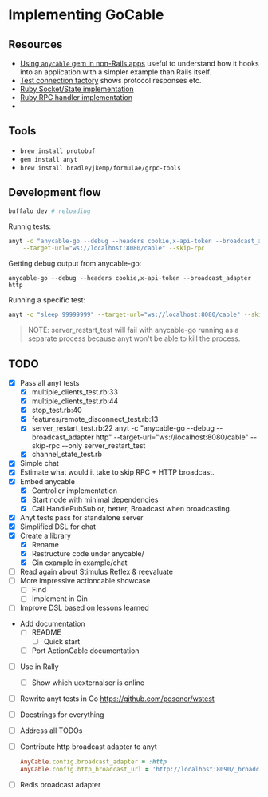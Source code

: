 # Implementing GoCable

## Resources

* [Using `anycable` gem in non-Rails apps](https://github.com/anycable/anycable/blob/master/docs/non_rails.md) useful to understand how it hooks into an application with a simpler example than Rails itself.
* [Test connection factory](https://github.com/anycable/anycable/blob/master/spec/support/test_factory.rb) shows protocol responses etc.
* [Ruby Socket/State implementation](https://github.com/anycable/anycable/blob/master/lib/anycable/socket.rb)
* [Ruby RPC handler implementation](https://github.com/anycable/anycable/blob/master/lib/anycable/rpc_handler.rb)
*

## Tools

* `brew install protobuf`
* `gem install anyt`
* `brew install bradleyjkemp/formulae/grpc-tools`

## Development flow

``` sh
buffalo dev # reloading
```

Runnig tests:

```sh
anyt -c "anycable-go --debug --headers cookie,x-api-token --broadcast_adapter http" \
    --target-url="ws://localhost:8080/cable" --skip-rpc
```

Getting debug output from anycable-go:

``` shhs
anycable-go --debug --headers cookie,x-api-token --broadcast_adapter http
```

Running a specific test:

``` sh
anyt -c "sleep 99999999" --target-url="ws://localhost:8080/cable" --skip-rpc --only welcome_test
```

> NOTE: server_restart_test will fail with anycable-go running as a separate process
> because anyt won't be able to kill the process.

## TODO

- [X] Pass all anyt tests
  - [X] multiple_clients_test.rb:33
  - [X] multiple_clients_test.rb:44
  - [X] stop_test.rb:40
  - [X] features/remote_disconnect_test.rb:13
  - [X] server_restart_test.rb:22
  anyt -c "anycable-go --debug --broadcast_adapter http" --target-url="ws://localhost:8080/cable" --skip-rpc --only server_restart_test
  - [X] channel_state_test.rb
- [X] Simple chat
- [X] Estimate what would it take to skip RPC + HTTP broadcast.
- [X] Embed anycable
  - [X] Controller implementation
  - [X] Start node with minimal dependencies
  - [X] Call HandlePubSub or, better, Broadcast when broadcasting.
- [X] Anyt tests pass for standalone server
- [X] Simplified DSL for chat
- [x] Create a library
  - [X] Rename
  - [X] Restructure code under anycable/
  - [x] Gin example in example/chat
- [ ] Read again about Stimulus Reflex & reevaluate
- [ ] More impressive actioncable showcase
  - [ ] Find
  - [ ] Implement in Gin
- [ ] Improve DSL based on lessons learned
- Add documentation
  - [ ] README
    - [ ] Quick start
  - [ ] Port ActionCable documentation
- [ ] Use in Rally
  - [ ] Show which uexternalser is online
- [ ] Rewrite anyt tests in Go
https://github.com/posener/wstest
- [ ] Docstrings for everything
- [ ] Address all TODOs
- [ ] Contribute http broadcast adapter to anyt

    ``` ruby
    AnyCable.config.broadcast_adapter = :http
    AnyCable.config.http_broadcast_url = 'http://localhost:8090/_broadcast'
    ```

- [ ] Redis broadcast adapter
